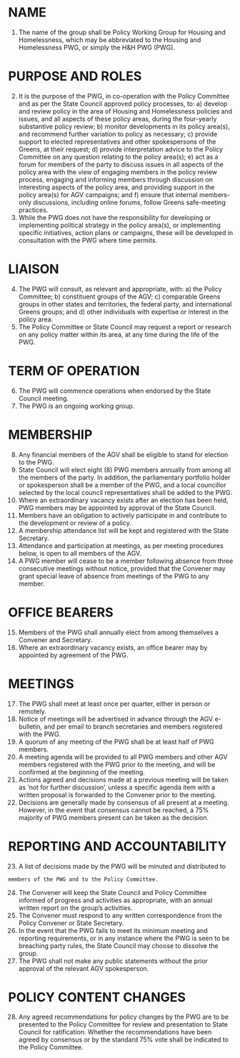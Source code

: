 # NAME

1. The name of the group shall be Policy Working Group for Housing and
    Homelessness, which may be abbreviated to the Housing and
    Homelessness PWG, or simply the H&H PWG (PWG).

# PURPOSE AND ROLES

2. It is the purpose of the PWG, in co-operation with the Policy Committee
    and as per the State Council approved policy processes, to:
    a) develop and review policy in the area of Housing and
       Homelessness policies and issues, and all aspects of these policy
       areas, during the four-yearly substantive policy review;
    b) monitor developments in its policy area(s), and recommend further
       variation to policy as necessary;
    c) provide support to elected representatives and other
       spokespersons of the Greens, at their request;
    d) provide interpretation advice to the Policy Committee on any
       question relating to the policy area(s);
    e) act as a forum for members of the party to discuss issues in all
       aspects of the policy area with the view of engaging members in
       the policy review process, engaging and informing members
       through discussion on interesting aspects of the policy area, and
       providing support in the policy area(s) for AGV campaigns; and
    f) ensure that internal members-only discussions, including online
       forums, follow Greens safe-meeting practices.
3. While the PWG does not have the responsibility for developing or
    implementing political strategy in the policy area(s), or implementing
    specific initiatives, action plans or campaigns, these will be developed in
    consultation with the PWG where time permits.

# LIAISON

4. The PWG will consult, as relevant and appropriate, with:
    a) the Policy Committee;
    b) constituent groups of the AGV;
    c) comparable Greens groups in other states and territories, the
       federal party, and international Greens groups; and
    d) other individuals with expertise or interest in the policy area.
5. The Policy Committee or State Council may request a report or research
    on any policy matter within its area, at any time during the life of the
    PWG.

# TERM OF OPERATION

6. The PWG will commence operations when endorsed by the State Council
    meeting.
7. The PWG is an ongoing working group.


# MEMBERSHIP

8. Any financial members of the AGV shall be eligible to stand for election to
    the PWG.
9. State Council will elect eight (8) PWG members annually from among all
    the members of the party. In addition, the parliamentary portfolio holder
    or spokesperson shall be a member of the PWG, and a local councillor
    selected by the local council representatives shall be added to the PWG.
10. Where an extraordinary vacancy exists after an election has been held,
    PWG members may be appointed by approval of the State Council.
11. Members have an obligation to actively participate in and contribute to
    the development or review of a policy.
12. A membership attendance list will be kept and registered with the State
    Secretary.
13. Attendance and participation at meetings, as per meeting procedures
    below, is open to all members of the AGV.
14. A PWG member will cease to be a member following absence from three
    consecutive meetings without notice, provided that the Convener may
    grant special leave of absence from meetings of the PWG to any
    member.

# OFFICE BEARERS

15. Members of the PWG shall annually elect from among themselves a
    Convener and Secretary.
16. Where an extraordinary vacancy exists, an office bearer may by
    appointed by agreement of the PWG.

# MEETINGS

17. The PWG shall meet at least once per quarter, either in person or
    remotely.
18. Notice of meetings will be advertised in advance through the AGV e-
    bulletin, and per email to branch secretaries and members registered
    with the PWG.
19. A quorum of any meeting of the PWG shall be at least half of PWG
    members.
20. A meeting agenda will be provided to all PWG members and other AGV
    members registered with the PWG prior to the meeting, and will be
    confirmed at the beginning of the meeting.
21. Actions agreed and decisions made at a previous meeting will be taken
    as ‘not for further discussion’, unless a specific agenda item with a written
    proposal is forwarded to the Convener prior to the meeting.
22. Decisions are generally made by consensus of all present at a meeting.
    However, in the event that consensus cannot be reached, a 75% majority
    of PWG members present can be taken as the decision.

# REPORTING AND ACCOUNTABILITY

23. A list of decisions made by the PWG will be minuted and distributed to


```
members of the PWG and to the Policy Committee.
```
24. The Convener will keep the State Council and Policy Committee informed
    of progress and activities as appropriate, with an annual written report on
    the group’s activities.
25. The Convener must respond to any written correspondence from the
    Policy Convener or State Secretary.
26. In the event that the PWG fails to meet its minimum meeting and
    reporting requirements, or in any instance where the PWG is seen to be
    breaching party rules, the State Council may choose to dissolve the
    group.
27. The PWG shall not make any public statements without the prior
    approval of the relevant AGV spokesperson.

# POLICY CONTENT CHANGES

28. Any agreed recommendations for policy changes by the PWG are to be
    presented to the Policy Committee for review and presentation to State
    Council for ratification. Whether the recommendations have been agreed
    by consensus or by the standard 75% vote shall be indicated to the
    Policy Committee.


